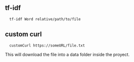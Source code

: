 
## tf-idf

```bash
  tf-idf Word relative/path/to/file
```


## custom curl


```bash
  customCurl https://someURL/file.txt
```

This will download the file into a data folder inside the proyect.
